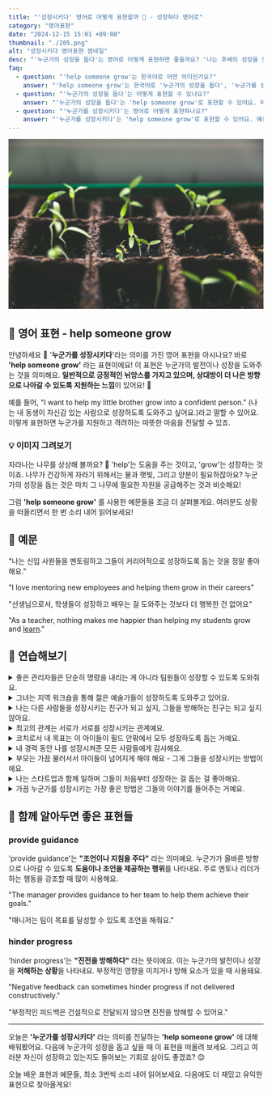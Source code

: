 ```yaml
---
title: "'성장시키다' 영어로 어떻게 표현할까 🌱 - 성장하다 영어로"
category: "영어표현"
date: "2024-12-15 15:01 +09:00"
thumbnail: "./205.png"
alt: "성장시키다 영어표현 썸네일"
desc: "'누군가의 성장을 돕다'는 영어로 어떻게 표현하면 좋을까요? '나는 후배의 성장을 도와줄 거야', '멘토가 나를 성장시켜줬어' 등을 영어로 표현하는 법을 배워봅시다. 다양한 예문을 통해서 연습하고 본인의 표현으로 만들어 보세요."
faq:
  - question: "'help someone grow'는 한국어로 어떤 의미인가요?"
    answer: "'help someone grow'는 한국어로 '누군가의 성장을 돕다', '누군가를 성장시키다' 등으로 해석할 수 있어요."
  - question: "'누군가의 성장을 돕다'는 어떻게 표현할 수 있나요?"
    answer: "'누군가의 성장을 돕다'는 'help someone grow'로 표현할 수 있어요. 예를 들어, '나는 후배의 성장을 도와줄 거야'는 'I will help my junior grow'로 말할 수 있어요."
  - question: "'누군가를 성장시키다'는 영어로 어떻게 표현하나요?"
    answer: "'누군가를 성장시키다'는 'help someone grow'로 표현할 수 있어요. 예를 들어, '멘토 덕분에 성장할 수 있었어'는 'My mentor helped me grow'로 말할 수 있어요."
---
```


![자라고 있는 새싹들](./205-1.jpg)

## 🌟 영어 표현 - help someone grow

안녕하세요 👋 '**누군가를 성장시키다**'라는 의미를 가진 영어 표현을 아시나요? 바로 **'help someone grow'** 라는 표현이에요! 이 표현은 누군가의 발전이나 성장을 도와주는 것을 의미해요. **일반적으로 긍정적인 뉘앙스를 가지고 있으며, 상대방이 더 나은 방향으로 나아갈 수 있도록 지원하는 느낌**이 있어요! 🌱

예를 들어, "I want to help my little brother grow into a confident person." (나는 내 동생이 자신감 있는 사람으로 성장하도록 도와주고 싶어요.)라고 말할 수 있어요. 이렇게 표현하면 누군가를 지원하고 격려하는 따뜻한 마음을 전달할 수 있죠.

<div 
  data-inline-banner="🎉 새해에는 스픽 AI와 함께 영어 공부하자" 
  data-inline-banner-subtext="설날 특별 할인으로 최대 70% 할인! (~2/3)" 
  data-inline-banner-link="https://app.usespeak.com/kr-ko/sale/kr-affiliate-special/?ref=engple-inline"
  data-inline-banner-caption="해당 링크를 통해 구매시 일정액의 수수료를 지급받습니다.">
</div>

### 💡 이미지 그려보기

자라나는 나무를 상상해 볼까요? 🌳 'help'는 도움을 주는 것이고, 'grow'는 성장하는 것이죠. 나무가 건강하게 자라기 위해서는 물과 햇빛, 그리고 양분이 필요하잖아요? 누군가의 성장을 돕는 것은 마치 그 나무에 필요한 자원을 공급해주는 것과 비슷해요!

그럼 **'help someone grow'** 를 사용한 예문들을 조금 더 살펴볼게요. 여러분도 상황을 떠올리면서 한 번 소리 내어 읽어보세요!

## 📖 예문

"나는 신입 사원들을 멘토링하고 그들이 커리어적으로 성장하도록 돕는 것을 정말 좋아해요."

"I love mentoring new employees and helping them grow in their careers"

"선생님으로서, 학생들이 성장하고 배우는 걸 도와주는 것보다 더 행복한 건 없어요"

"As a teacher, nothing makes me happier than helping my students grow and [learn](/blog/in-english/245.learn/)."

## 💬 연습해보기

<details>
<summary>좋은 관리자들은 단순히 명령을 내리는 게 아니라 팀원들이 성장할 수 있도록 도와줘요.</summary>
<span>Good managers don't just give orders - they help their team members grow.</span>
</details>

<details>
<summary>그녀는 지역 워크숍을 통해 젊은 예술가들이 성장하도록 도와주고 있어요.</summary>
<span>She's been helping young artists grow through her community workshops.</span>
</details>

<details>
<summary>나는 다른 사람들을 성장시키는 친구가 되고 싶지, 그들을 방해하는 친구는 되고 싶지 않아요.</summary>
<span>I want to be <a href="/blog/그런-사람-아니야-영어표현/">the kind of friend who</a> helps others grow, not <a href="/blog/vocab-1/024.hold-someone-back/">holds them back</a>.</span>
</details>

<details>
<summary>최고의 관계는 서로가 서로를 성장시키는 관계예요.</summary>
<span>The best relationships are when both partners help each other grow.</span>
</details>

<details>
<summary>코치로서 내 목표는 이 아이들이 필드 안팎에서 모두 성장하도록 돕는 거예요.</summary>
<span>My goal as a coach is to help these kids grow both on and off the field.</span>
</details>

<details>
<summary>내 경력 동안 나를 성장시켜준 모든 사람들에게 감사해요.</summary>
<span>I'm grateful for all the people who helped me grow throughout my career.</span>
</details>

<details>
<summary>부모는 가끔 물러서서 아이들이 넘어지게 해야 해요 - 그게 그들을 성장시키는 방법이에요.</summary>
<span>Parents need to step back sometimes and let their kids fall - that's how you help them grow.</span>
</details>

<details>
<summary>나는 스타트업과 함께 일하며 그들이 처음부터 성장하는 걸 돕는 걸 좋아해요.</summary>
<span>I love working with startups and helping them grow from the ground up.</span>
</details>

<details>
<summary>가끔 누군가를 성장시키는 가장 좋은 방법은 그들의 이야기를 들어주는 거예요.</summary>
<span>Sometimes the best way to help someone grow is to just listen to them.</span>
</details>

## 🤝 함께 알아두면 좋은 표현들

### provide guidance

'provide guidance'는 **"조언이나 지침을 주다"** 라는 의미예요. 누군가가 올바른 방향으로 나아갈 수 있도록 **도움이나 조언을 제공하는 행위**를 나타내요. 주로 멘토나 리더가 하는 행동을 강조할 때 많이 사용해요.

"The manager provides guidance to her team to help them achieve their goals."

"매니저는 팀이 목표를 달성할 수 있도록 조언을 해줘요."

### hinder progress

'hinder progress'는 **"진전을 방해하다"** 라는 뜻이에요. 이는 누군가의 발전이나 성장을 **저해하는 상황**을 나타내요. 부정적인 영향을 미치거나 방해 요소가 있을 때 사용돼요.

"Negative feedback can sometimes hinder progress if not delivered constructively."

"부정적인 피드백은 건설적으로 전달되지 않으면 진전을 방해할 수 있어요."

---

오늘은 **'누군가를 성장시키다'** 라는 의미를 전달하는 **'help someone grow'** 에 대해 배워봤어요. 다음에 누군가의 성장을 돕고 싶을 때 이 표현을 떠올려 보세요. 그리고 여러분 자신이 성장하고 있는지도 돌아보는 기회로 삼아도 좋겠죠? 😊

오늘 배운 표현과 예문들, 최소 3번씩 소리 내어 읽어보세요. 다음에도 더 재밌고 유익한 표현으로 찾아올게요!
